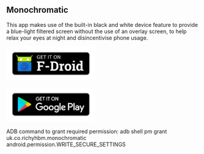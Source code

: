 Monochromatic
-------------

This app makes use of the built-in black and white device feature to provide a blue-light filtered screen without
the use of an overlay screen, to help relax your eyes at night and disincentivise phone usage.

[<img src="assets/get_fdroid.png"
     alt="Get it on F-Droid"
     height="90">](https://f-droid.org/packages/uk.co.richyhbm.monochromatic/)

[<img src="assets/get_playstore.png"
     alt="Get it on the Play Store"
     height="90">](https://play.google.com/store/apps/details?id=uk.co.richyhbm.monochromatic)

ADB command to grant required permission: adb shell pm grant uk.co.richyhbm.monochromatic android.permission.WRITE_SECURE_SETTINGS
